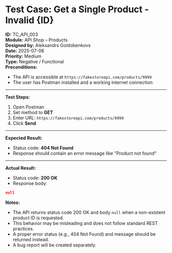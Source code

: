 # Test Case: Get a Single Product - Invalid {ID}

**ID:** TC_API_003  
**Module:** API Shop – Products  
**Designed by:** Aleksandrs Goldobenkovs  
**Date:** 2025-07-06  
**Priority:** Medium  
**Type:** Negative / Functional  
**Preconditions:**  
- The API is accessible at `https://fakestoreapi.com/products/9999`  
- The user has Postman installed and a working internet connection

---

**Test Steps:**

1. Open Postman  
2. Set method to **GET**  
3. Enter URL: `https://fakestoreapi.com/products/9999`   
4. Click **Send**

---

**Expected Result:**  
- Status code: **404 Not Found** 
- Response should contain an error message like "Product not found"

---

**Actual Result:**  
- Status code: **200 OK**  
- Response body:  
```json
null
```

**Notes:**  
- The API returns status code 200 OK and body `null` when a non-existent product ID is requested.  
- This behavior may be misleading and does not follow standard REST practices.  
- A proper error status (e.g., 404 Not Found) and message should be returned instead.  
- A bug report will be created separately.
